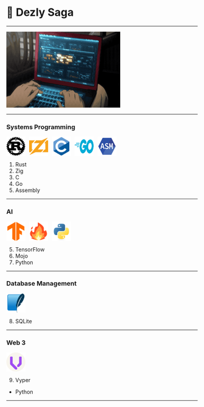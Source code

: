 # 🎒 Dezly Saga 
___

<img src="./dezly_saga.gif" width="300" height="200" />

___
### Systems Programming

<div style="display: flex; align-items: center; justify-content: flex-start; gap: 10px;">
    <img src="./00-tech-logos/rust.png" width="50" height="50" alt="Rust Logo" />
    <img src="./00-tech-logos/zig.png" width="50" height="50" alt="Zig Logo" />
    <img src="./00-tech-logos/c.png" width="50" height="50" alt="Go Logo" />
    <img src="./00-tech-logos/go.png" width="50" height="50" alt="Go Logo" />
    <img src="./00-tech-logos/assembly.png" width="50" height="50" alt="Go Logo" />
</div>

1. Rust
2. Zig
3. C
4. Go
5. Assembly

___
### AI

<div style="display: flex; align-items: center; justify-content: flex-start; gap: 10px;">
    <img src="./00-tech-logos/tensorflow.png" width="50" height="50" alt="Vyper Logo" />
    <img src="./00-tech-logos/mojo.png" width="50" height="50" alt="Vyper Logo" />
    <img src="./00-tech-logos/python.png" width="50" height="50" alt="Vyper Logo" />
</div>

5. TensorFlow 
6. Mojo
7. Python 
___
### Database Management

<div style="display: flex; align-items: center; justify-content: flex-start; gap: 10px;">
    <img src="./00-tech-logos/sqlite.png" width="50" height="50" alt="SQLite Logo" />
</div>

8. SQLite

___

### Web 3

<div style="display: flex; align-items: center; justify-content: flex-start; gap: 10px;">
    <img src="./00-tech-logos/vyper.png" width="50" height="50" alt="Vyper Logo" />
</div>

9. Vyper
- Python

___
